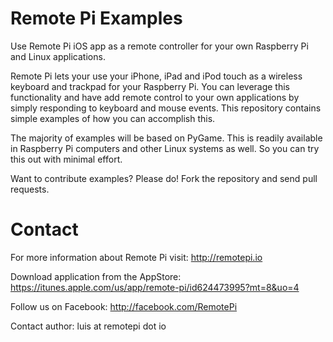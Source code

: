 Remote Pi Examples
==================

Use Remote Pi iOS app as a remote controller for your own Raspberry Pi and Linux applications.

Remote Pi lets your use your iPhone, iPad and iPod touch as a wireless keyboard and trackpad for your Raspberry Pi. You can leverage this functionality and have add remote control to your own applications by simply responding to keyboard and mouse events. This repository contains simple examples of how you can accomplish this.

The majority of examples will be based on PyGame. This is readily available in Raspberry Pi computers and other Linux systems as well. So you can try this out with minimal effort. 

Want to contribute examples? Please do! Fork the repository and send pull requests.

Contact
=======

For more information about Remote Pi visit: http://remotepi.io

Download application from the AppStore: https://itunes.apple.com/us/app/remote-pi/id624473995?mt=8&uo=4

Follow us on Facebook: http://facebook.com/RemotePi

Contact author: luis at remotepi dot io

